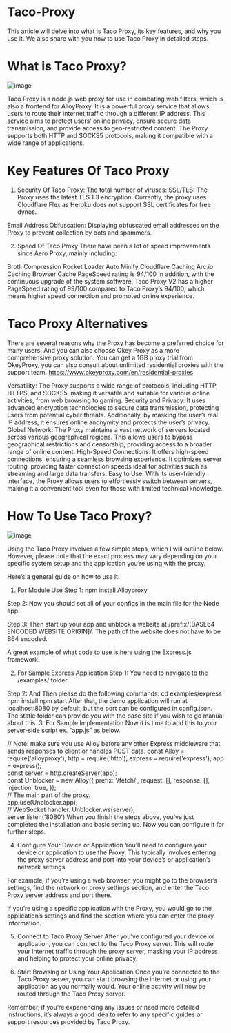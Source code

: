 # Taco-Proxy
This article will delve into what is Taco Proxy, its key features, and why you use it. We also share with you how to use Taco Proxy in detailed steps.

# What is Taco Proxy?
![image](https://github.com/OkeyProxyCom/Taco-Proxy/assets/150340973/ae864832-449b-4632-9c35-05374fb46e35)

Taco Proxy is a node.js web proxy for use in combating web filters, which is also a frontend for AlloyProxy. It is a powerful proxy service that allows users to route their internet traffic through a different IP address. This service aims to protect users’ online privacy, ensure secure data transmission, and provide access to geo-restricted content. The Proxy supports both HTTP and SOCKS5 protocols, making it compatible with a wide range of applications.

# Key Features Of Taco Proxy
1. Security Of Taco Proxy: The total number of viruses:
SSL/TLS: The Proxy uses the latest TLS 1.3 encryption. Currently, the proxy uses Cloudflare Flex as Heroku does not support SSL certificates for free dynos.

Email Address Obfuscation: Displaying obfuscated email addresses on the Proxy to prevent collection by bots and spammers.

2. Speed Of Taco Proxy
There have been a lot of speed improvements since Aero Proxy, mainly including:

Brotli Compression
Rocket Loader
Auto Minify
Cloudflare Caching
Arc.io Caching
Browser Cache
PageSpeed rating is 94/100
In addition, with the continuous upgrade of the system software, Taco Proxy V2 has a higher PageSpeed rating of 99/100 compared to Taco Proxy’s 94/100, which means higher speed connection and promoted online experience.

# Taco Proxy Alternatives
There are several reasons why the Proxy has become a preferred choice for many users. And you can also choose Okey Proxy as a more comprehensive proxy solution. You can get a 1GB proxy trial from OkeyProxy, you can also consult about unlimited residential proxies with the support team. https://www.okeyproxy.com/en/residential-proxies

Versatility: The Proxy supports a wide range of protocols, including HTTP, HTTPS, and SOCKS5, making it versatile and suitable for various online activities, from web browsing to gaming.
Security and Privacy: It uses advanced encryption technologies to secure data transmission, protecting users from potential cyber threats. Additionally, by masking the user’s real IP address, it ensures online anonymity and protects the user’s privacy.
Global Network: The Proxy maintains a vast network of servers located across various geographical regions. This allows users to bypass geographical restrictions and censorship, providing access to a broader range of online content.
High-Speed Connections: It offers high-speed connections, ensuring a seamless browsing experience. It optimizes server routing, providing faster connection speeds ideal for activities such as streaming and large data transfers.
Easy to Use: With its user-friendly interface, the Proxy allows users to effortlessly switch between servers, making it a convenient tool even for those with limited technical knowledge.

# How To Use Taco Proxy?
![image](https://github.com/OkeyProxyCom/Taco-Proxy/assets/150340973/c909d0f0-6984-433f-aa76-b4a4aaff422c)

Using the Taco Proxy involves a few simple steps, which I will outline below. However, please note that the exact process may vary depending on your specific system setup and the application you’re using with the proxy.

Here’s a general guide on how to use it:

1. For Module Use
Step 1: npm install Alloyproxy

Step 2: Now you should set all of your configs in the main file for the Node app.

Step 3: Then start up your app and unblock a website at /prefix/[BASE64 ENCODED WEBSITE ORIGIN]/. The path of the website does not have to be B64 encoded.

A great example of what code to use is here using the Express.js framework.

2. For Sample Express Application
Step 1: You need to navigate to the /examples/ folder.

Step 2: And Then please do the following commands:
cd examples/express
npm install
npm start
After that, the demo application will run at localhost:8080 by default, but the port can be configured in config.json. The static folder can provide you with the base site if you wish to go manual about this.
3. For Sample Implementation
Now it is time to add this to your server-side script ex. “app.js” as below.

// Note: make sure you use Alloy before any other Express middleware that sends 
responses to client or handles POST data.
const Alloy = require('alloyproxy'),
    http = require('http'),
    express = require('express'),
    app = express();  
const server = http.createServer(app);   
const Unblocker = new Alloy({
    prefix: '/fetch/',
    request: [],
    response: [],
    injection: true,
});    
// The main part of the proxy.  
app.use(Unblocker.app);    
// WebSocket handler.
Unblocker.ws(server);    
server.listen('8080')
When you finish the steps above, you’ve just completed the installation and basic setting up. Now you can configure it for further steps.

4. Configure Your Device or Application
You’ll need to configure your device or application to use the Proxy. This typically involves entering the proxy server address and port into your device’s or application’s network settings.

For example, if you’re using a web browser, you might go to the browser’s settings, find the network or proxy settings section, and enter the Taco Proxy server address and port there.

If you’re using a specific application with the Proxy, you would go to the application’s settings and find the section where you can enter the proxy information.

5. Connect to Taco Proxy Server
After you’ve configured your device or application, you can connect to the Taco Proxy server. This will route your internet traffic through the proxy server, masking your IP address and helping to protect your online privacy.

6. Start Browsing or Using Your Application
Once you’re connected to the Taco Proxy server, you can start browsing the internet or using your application as you normally would. Your online activity will now be routed through the Taco Proxy server.

Remember, if you’re experiencing any issues or need more detailed instructions, it’s always a good idea to refer to any specific guides or support resources provided by Taco Proxy.
